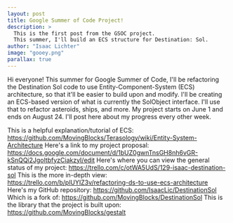 ```yaml
---
layout: post
title: Google Summer of Code Project!
description: > 
  This is the first post from the GSOC project.
  This summer, I'll build an ECS structure for Destination: Sol.
author: "Isaac Lichter" 
image: "gooey.png" 
parallax: true 
---
```


Hi everyone! This summer for Google Summer of Code, I'll be refactoring the Destination Sol code to use Entity-Component-System (ECS) architecture, so that it'll be easier to build upon and modify. I'll be creating an ECS-based version of what is currently the SolObject interface. I'll use that to refactor asteroids, ships, and more. My project starts on June 1 and ends on August 24. I'll post here about my progress every other week.

This is a helpful explanation/tutorial of ECS: https://github.com/MovingBlocks/Terasology/wiki/Entity-System-Architecture
Here's a link to my project proposal: https://docs.google.com/document/d/1bUZ0gwnTnsGH8nh6vGR-kSnQQi2JgoltbfyzCiakzyI/edit
Here's where you can view the general status of my project: https://trello.com/c/otWA5UdS/129-isaac-destination-sol
This is the more in-depth view:	https://trello.com/b/plUYIZ3v/refactoring-ds-to-use-ecs-architecture
Here's my GitHub repository: https://github.com/IsaacLic/DestinationSol
Which is a fork of: https://github.com/MovingBlocks/DestinationSol
This is the library that the project is built upon: https://github.com/MovingBlocks/gestalt